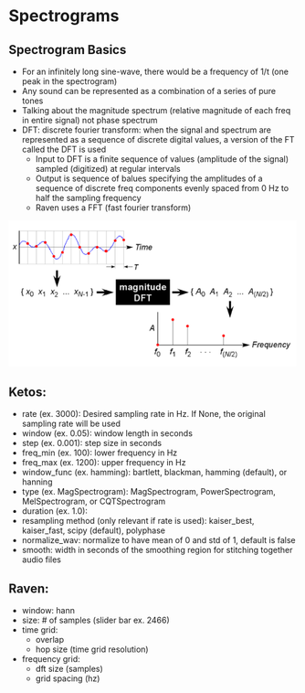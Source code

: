 # Spectrograms 

## Spectrogram Basics 

- For an infinitely long sine-wave, there would be a frequency of 1/t (one peak in the spectrogram)
- Any sound can be represented as a combination of a series of pure tones 
- Talking about the magnitude spectrum (relative magnitude of each freq in entire signal) not phase spectrum
- DFT: discrete fourier transform: when the signal and spectrum are represented as a sequence of discrete digital values, a version of the FT called the DFT is used 
  - Input to DFT is a finite sequence of values (amplitude of the signal) sampled (digitized) at regular intervals
  - Output is sequence of balues specifying the amplitudes of a sequence of discrete freq components evenly spaced from 0 Hz to half the sampling frequency
  - Raven uses a FFT (fast fourier transform)

![fft](fft.png)



## Ketos:
- rate (ex. 3000): Desired sampling rate in Hz. If None, the original sampling rate will be used
- window (ex. 0.05): window length in seconds
- step (ex. 0.001): step size in seconds
- freq_min (ex. 100): lower frequency in Hz
- freq_max (ex. 1200): upper frequency in Hz
- window_func (ex. hamming): bartlett, blackman, hamming (default), or hanning
- type (ex. MagSpectrogram): MagSpectrogram, PowerSpectrogram, MelSpectrogram, or CQTSpectrogram
- duration (ex. 1.0): 
- resampling method (only relevant if rate is used): kaiser_best, kaiser_fast, scipy (default), polyphase
- normalize_wav: normalize to have mean of 0 and std of 1, default is false 
- smooth: width in seconds of the smoothing region for stitching together audio files 

## Raven: 
- window: hann
- size: # of samples (slider bar ex. 2466)
- time grid:
  - overlap
  - hop size (time grid resolution)
- frequency grid:
  - dft size (samples)
  - grid spacing (hz)



